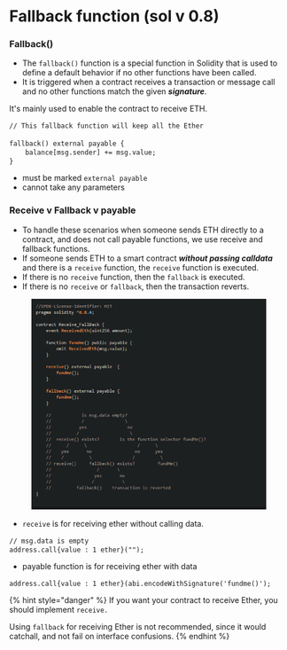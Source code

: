 # Fallback function (sol v 0.8)

### Fallback()

* The `fallback()` function is a special function in Solidity that is used to define a default behavior if no other functions have been called.&#x20;
* It is triggered when a contract receives a transaction or message call and no other functions match the given _**signature**_.

It's mainly used to enable the contract to receive ETH.

```solidity
// This fallback function will keep all the Ether

fallback() external payable {
    balance[msg.sender] += msg.value;
} 
```

* must be marked `external payable`
* cannot take any parameters

### Receive v Fallback v payable

* To handle these scenarios when someone sends ETH directly to a contract, and does not call payable functions, we use receive and fallback functions.
* If someone sends ETH to a smart contract _**without passing calldata**_ and there is a `receive` function, the `receive` function is executed.&#x20;
* If there is no `receive` function, then the `fallback` is executed.&#x20;
* If there is no `receive` or `fallback`, then the transaction reverts.

<figure><img src="../../../.gitbook/assets/image (168).png" alt=""><figcaption></figcaption></figure>

* `receive` is for receiving ether without calling data.&#x20;

```solidity
// msg.data is empty
address.call{value : 1 ether}("");   
```

* payable function is for receiving ether with data&#x20;

```solidity
address.call{value : 1 ether}(abi.encodeWithSignature('fundme()');
```

{% hint style="danger" %}
If you want your contract to receive Ether, you should implement `receive.`

Using `fallback` for receiving Ether is not recommended, since it would catchall, and not fail on interface confusions.
{% endhint %}

